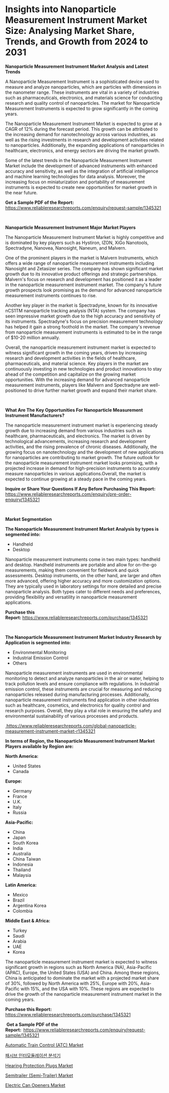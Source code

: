 <p><h1>Insights into Nanoparticle Measurement Instrument Market Size: Analysing Market Share, Trends, and Growth from 2024 to 2031</h1></p><p><strong>Nanoparticle Measurement Instrument Market Analysis and Latest Trends</strong></p>
<p><p>A Nanoparticle Measurement Instrument is a sophisticated device used to measure and analyze nanoparticles, which are particles with dimensions in the nanometer range. These instruments are vital in a variety of industries such as pharmaceuticals, electronics, and materials science for conducting research and quality control of nanoparticles. The market for Nanoparticle Measurement Instruments is expected to grow significantly in the coming years.</p><p>The Nanoparticle Measurement Instrument Market is expected to grow at a CAGR of 12% during the forecast period. This growth can be attributed to the increasing demand for nanotechnology across various industries, as well as the rising investments in research and development activities related to nanoparticles. Additionally, the expanding applications of nanoparticles in healthcare, electronics, and energy sectors are driving the market growth.</p><p>Some of the latest trends in the Nanoparticle Measurement Instrument Market include the development of advanced instruments with enhanced accuracy and sensitivity, as well as the integration of artificial intelligence and machine learning technologies for data analysis. Moreover, the increasing focus on miniaturization and portability of measurement instruments is expected to create new opportunities for market growth in the near future.</p></p>
<p><strong>Get a Sample PDF of the Report:&nbsp;</strong> <a href="https://www.reliableresearchreports.com/enquiry/request-sample/1345321">https://www.reliableresearchreports.com/enquiry/request-sample/1345321</a></p>
<p>&nbsp;</p>
<p><strong>Nanoparticle Measurement Instrument Major Market Players</strong></p>
<p><p>The Nanoparticle Measurement Instrument Market is highly competitive and is dominated by key players such as Hystiron, IZON, XiGo Nanotools, Spectradyne, Nanovea, Nanosight, Naneum, and Malvern. </p><p>One of the prominent players in the market is Malvern Instruments, which offers a wide range of nanoparticle measurement instruments including Nanosight and Zetasizer series. The company has shown significant market growth due to its innovative product offerings and strategic partnerships. Malvern's focus on research and development has positioned it as a leader in the nanoparticle measurement instrument market. The company's future growth prospects look promising as the demand for advanced nanoparticle measurement instruments continues to rise.</p><p>Another key player in the market is Spectradyne, known for its innovative nCS1TM nanoparticle tracking analysis (NTA) system. The company has seen impressive market growth due to the high accuracy and sensitivity of its instruments. Spectradyne's focus on precision measurement technology has helped it gain a strong foothold in the market. The company's revenue from nanoparticle measurement instruments is estimated to be in the range of $10-20 million annually.</p><p>Overall, the nanoparticle measurement instrument market is expected to witness significant growth in the coming years, driven by increasing research and development activities in the fields of healthcare, pharmaceuticals, and material science. Key players in the market are continuously investing in new technologies and product innovations to stay ahead of the competition and capitalize on the growing market opportunities. With the increasing demand for advanced nanoparticle measurement instruments, players like Malvern and Spectradyne are well-positioned to drive further market growth and expand their market share.</p></p>
<p>&nbsp;</p>
<p><strong>What Are The Key Opportunities For Nanoparticle Measurement Instrument Manufacturers?</strong></p>
<p><p>The nanoparticle measurement instrument market is experiencing steady growth due to increasing demand from various industries such as healthcare, pharmaceuticals, and electronics. The market is driven by technological advancements, increasing research and development activities, and the rising prevalence of chronic diseases. Additionally, the growing focus on nanotechnology and the development of new applications for nanoparticles are contributing to market growth. The future outlook for the nanoparticle measurement instrument market looks promising, with a projected increase in demand for high-precision instruments to accurately measure nanoparticles in various applications.Overall, the market is expected to continue growing at a steady pace in the coming years.</p></p>
<p><strong>Inquire or Share Your Questions If Any Before Purchasing This Report:</strong> <a href="https://www.reliableresearchreports.com/enquiry/pre-order-enquiry/1345321">https://www.reliableresearchreports.com/enquiry/pre-order-enquiry/1345321</a></p>
<p>&nbsp;</p>
<p><strong>Market Segmentation</strong></p>
<p><strong>The Nanoparticle Measurement Instrument Market Analysis by types is segmented into:</strong></p>
<p><ul><li>Handheld</li><li>Desktop</li></ul></p>
<p><p>Nanoparticle measurement instruments come in two main types: handheld and desktop. Handheld instruments are portable and allow for on-the-go measurements, making them convenient for fieldwork and quick assessments. Desktop instruments, on the other hand, are larger and often more advanced, offering higher accuracy and more customization options. They are typically used in laboratory settings for more detailed and precise nanoparticle analysis. Both types cater to different needs and preferences, providing flexibility and versatility in nanoparticle measurement applications.</p></p>
<p><strong>Purchase this Report:&nbsp;</strong><a href="https://www.reliableresearchreports.com/purchase/1345321">https://www.reliableresearchreports.com/purchase/1345321</a></p>
<p>&nbsp;</p>
<p><strong>The Nanoparticle Measurement Instrument Market Industry Research by Application is segmented into:</strong></p>
<p><ul><li>Environmental Monitoring</li><li>Industrial Emission Control</li><li>Others</li></ul></p>
<p><p>Nanoparticle measurement instruments are used in environmental monitoring to detect and analyze nanoparticles in the air or water, helping to track pollution levels and ensure compliance with regulations. In industrial emission control, these instruments are crucial for measuring and reducing nanoparticles released during manufacturing processes. Additionally, nanoparticle measurement instruments find application in other industries such as healthcare, cosmetics, and electronics for quality control and research purposes. Overall, they play a vital role in ensuring the safety and environmental sustainability of various processes and products.</p></p>
<p><a href="https://www.reliableresearchreports.com/global-nanoparticle-measurement-instrument-market-r1345321">&nbsp;https://www.reliableresearchreports.com/global-nanoparticle-measurement-instrument-market-r1345321</a></p>
<p><strong>In terms of Region, the Nanoparticle Measurement Instrument Market Players available by Region are:</strong></p>
<p>
    <p> <strong> North America: </strong>
        <ul>
            <li>United States</li>
            <li>Canada</li>
        </ul>
        </p> 
    <p> <strong> Europe: </strong>
        <ul>
            <li>Germany</li>
            <li>France</li>
            <li>U.K.</li>
            <li>Italy</li>
            <li>Russia</li>
        </ul>
        </p> 
    <p> <strong> Asia-Pacific: </strong>
        <ul>
            <li>China</li>
            <li>Japan</li>
            <li>South Korea</li>
            <li>India</li>
            <li>Australia</li>
            <li>China Taiwan</li>
            <li>Indonesia</li>
            <li>Thailand</li>
            <li>Malaysia</li>
        </ul>
        </p> 
    <p> <strong> Latin America: </strong>
        <ul>
            <li>Mexico</li>
            <li>Brazil</li>
            <li>Argentina Korea</li>
            <li>Colombia</li>
        </ul>
        </p> 
    <p> <strong> Middle East & Africa: </strong>
        <ul>
            <li>Turkey</li>
            <li>Saudi</li>
            <li>Arabia</li>
            <li>UAE</li>
            <li>Korea</li>
        </ul>
    </p>
    </p>
<p><p>The nanoparticle measurement instrument market is expected to witness significant growth in regions such as North America (NA), Asia-Pacific (APAC), Europe, the United States (USA) and China. Among these regions, China is anticipated to dominate the market with a projected market share of 30%, followed by North America with 25%, Europe with 20%, Asia-Pacific with 15%, and the USA with 10%. These regions are expected to drive the growth of the nanoparticle measurement instrument market in the coming years.</p></p>
<p><strong>Purchase this Report: </strong><a href="https://www.reliableresearchreports.com/purchase/1345321">https://www.reliableresearchreports.com/purchase/1345321</a></p>
<p>&nbsp;<strong>Get a Sample PDF of the Report:&nbsp;&nbsp;</strong><a href="https://www.reliableresearchreports.com/enquiry/request-sample/1345321">https://www.reliableresearchreports.com/enquiry/request-sample/1345321</a></p>
<p><strong></strong></p>
<p><p><a href="https://github.com/EveKerluke2023/Market-Research-Report-List-2/blob/main/automatic-train-control-atc-market.md">Automatic Train Control (ATC) Market</a></p><p><a href="https://github.com/marufmohassin05/Market-Research-Report-List-2/blob/main/304349570234.md">패시브 인터모듈레이션 분석기</a></p><p><a href="https://medium.com/@sjdhshjc2456654/hearing-protection-plugs-market-trends-focusing-on-hearing-protection-plugs-market-insight-and-1ae2c4be10a8">Hearing Protection Plugs Market</a></p><p><a href="https://github.com/msbsaifansami/Market-Research-Report-List-1/blob/main/semitrailer-semi-trailer-market.md">Semitrailer (Semi-Trailer) Market</a></p><p><a href="https://medium.com/@nettieboyle28/electric-can-openers-market-size-share-analysis-growth-trends-forecasts-2024-2031-42446f3499e4">Electric Can Openers Market</a></p></p>